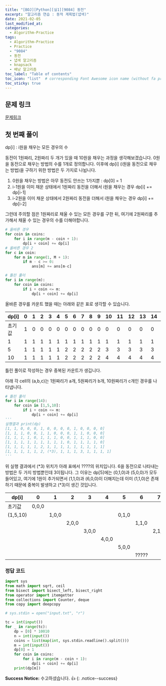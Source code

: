 ```yaml
---
title: "[BOJ][Python][실1][9084] 동전"
excerpt: "알고리즘 연습 : 동적 계획법(냅색)"
date: 2021-02-05
last_modified_at:
categories:
  - Algorithm-Practice
tags:
  - Algorithm-Practice
  - Practice
  - "9084"
  - 동전
  - 냅색 알고리즘
  - knapsack
  - 배낭 알고리즘
toc_label: "Table of contents"
toc_icon: "list"  # corresponding Font Awesome icon name (without fa prefix)
toc_sticky: true
---
```


## 문제 링크

[문제링크](https://www.acmicpc.net/problem/9084)  

## 첫 번째 풀이 

dp[i] : i원을 채우는 모든 경우의 수  

동전이 1원짜리, 2원짜리 두 개가 있을 때 10원을 채우는 과정을 생각해보겠습니다. 0원을 동전으로 채우는 방법의 수를 1개로 정의합니다. 이후에 dp[i] (i원을 동전으로 채우는 방법)을 구하기 위한 방법은 두 가지로 나뉩니다.

1. 0원을 채우는 방법은 아무 동전도 안쓰는 1가지뿐 : dp[0] = 1
1. i-1원을 이미 채운 상태에서 1원짜리 동전을 더해서 i원을 채우는 경우 dp[i] += dp[i-1]
1. i-2원을 이미 채운 상태에서 2원짜리 동전을 더해서 i원을 채우는 경우 dp[i] += dp[i-2]

그런데 주의할 점은 1원짜리로 채울 수 있는 모든 경우를 구한 뒤, 여기에 2원짜리를 추가해서 채울 수 있는 경우의 수를 더해야합니다.  

```python
# 올바른 경우
for coin in coins:
    for i in range(m - coin + 1):
        dp[i + coin] += dp[i]
# 올바른 경우 2
for c in coin:
    for m in range(1, M + 1):
        if m - c >= 0:
            ans[m] += ans[m-c]

# 틀린 풀이
for i in range(m):
    for coin in coins:
        if i + coin <= m:
            dp[i + coin] += dp[i]
```

올바른 경우를 카운트 했을 때는 아래와 같은 표로 생각할 수 있습니다.  

| dp\[i\] | 0 | 1 | 2 | 3 | 4 | 5 | 6 | 7 | 8 | 9 | 10 | 11 | 12 | 13 | 14 | 15 | 16 | 17 | 18 | 19 | 20 |
| ------- | - | - | - | - | - | - | - | - | - | - | -- | -- | -- | -- | -- | -- | -- | -- | -- | -- | -- |
| 초기값     | 1 | 0 | 0 | 0 | 0 | 0 | 0 | 0 | 0 | 0 | 0  | 0  | 0  | 0  | 0  | 0  | 0  | 0  | 0  | 0  | 0  |
| 1       | 1 | 1 | 1 | 1 | 1 | 1 | 1 | 1 | 1 | 1 | 1  | 1  | 1  | 1  | 1  | 1  | 1  | 1  | 1  | 1  | 1  |
| 5       | 1 | 1 | 1 | 1 | 1 | 2 | 2 | 2 | 2 | 2 | 3  | 3  | 3  | 3  | 3  | 4  | 4  | 4  | 4  | 4  | 5  |
| 10      | 1 | 1 | 1 | 1 | 1 | 2 | 2 | 2 | 2 | 2 | 4  | 4  | 4  | 4  | 4  | 6  | 6  | 6  | 6  | 6  | 9  |

틀린 풀이로 작성하는 경우 중복된 카운트가 생깁니다.  

아래 각 cell의 (a,b,c)는 1원짜리가 a개, 5원짜리가 b개, 10원짜리가 c개인 경우를 나타냅니다.  

```python
# 틀린 풀이
for i in range(14):
    for coin in [1,5,10]:
        if i + coin <= m:
            dp[i + coin] += dp[i]
'''
실행결과 print(dp)
[1, 1, 0, 0, 0, 1, 0, 0, 0, 0, 1, 0, 0, 0, 0]
[1, 1, 1, 0, 0, 1, 1, 0, 0, 0, 1, 1, 0, 0, 0]
[1, 1, 1, 1, 0, 1, 1, 1, 0, 0, 1, 1, 1, 0, 0]
[1, 1, 1, 1, 1, 1, 1, 1, 1, 0, 1, 1, 1, 1, 0]
[1, 1, 1, 1, 1, 2, 1, 1, 1, 1, 1, 1, 1, 1, 1]
[1, 1, 1, 1, 1, 2, (*3), 1, 1, 1, 3, 1, 1, 1, 1]
'''
```

위 실행 결과에서 (\*3) 위치가 아래 표에서 ????의 위치입니다. 6을 동전으로 나타내는 방법은 두 가지 방법뿐인데 3이됩니다. 그 이유는 dp[5]에는 (0,1,0)과 (5,0,0)가 모두 들어있고, 여기에 1원이 추가되면서 (1,1,0)과 (6,0,0)이 더해지는데 이미 (1,1,0)은 존재하기 때문에 중복이 발생하고 (\*3)이 생긴 것입니다.    

| dp\[i\]  | 0     | 1     | 2     | 3     | 4     | 5     | 6     | 7     | 8     | 9     | 10    | 11    | 12    | 13    | 14    |
| -------- | ----- | ----- | ----- | ----- | ----- | ----- | ----- | ----- | ----- | ----- | ----- | ----- | ----- | ----- | ----- |
| 초기값      | 0,0,0 |       |       |       |       |       |       |       |       |       |       |       |       |       |       |
| (1,5,10) |       | 1,0,0 |       |       |       | 0,1,0 |       |       |       |       | 0,0,1 |       |       |       |       |
|          |       |       | 2,0,0 |       |       |       | 1,1,0 |       |       |       |       | 1,0,1 |       |       |       |
|          |       |       |       | 3,0,0 |       |       |       | 2,1,0 |       |       |       |       | 2,1,1 |       |       |
|          |       |       |       |       | 4,0,0 |       |       |       | 3,1,0 |       |       |       |       | 3,1,1 |       |
|          |       |       |       |       |       | 5,0,0 |       |       |       | 4,1,0 |       |       |       |       | 4,1,1 |
|          |       |       |       |       |       |       | ????? |       |       |       |       |       |       |       |       |

### 정답 코드

```python
import sys
from math import sqrt, ceil
from bisect import bisect_left, bisect_right
from operator import itemgetter
from collections import Counter, deque
from copy import deepcopy

# sys.stdin = open("input.txt", "r")

tc = int(input())
for _ in range(tc):
    dp = [0] * 10010
    n = int(input())
    coins = list(map(int, sys.stdin.readline().split()))
    m = int(input())
    dp[0] = 1
    for coin in coins:
        for i in range(m - coin + 1):
            dp[i + coin] += dp[i]
    print(dp[m])

```

**Success Notice:**
수고하셨습니다. :+1:
{: .notice--success}